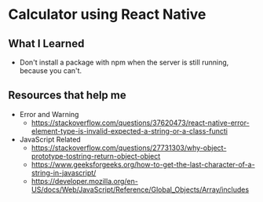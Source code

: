 # Calculator using React Native

## What I Learned

- Don't install a package with npm when the server is still running, because you can't.

## Resources that help me

- Error and Warning
  - https://stackoverflow.com/questions/37620473/react-native-error-element-type-is-invalid-expected-a-string-or-a-class-functi
- JavaScript Related
  - https://stackoverflow.com/questions/27731303/why-object-prototype-tostring-return-object-object
  - https://www.geeksforgeeks.org/how-to-get-the-last-character-of-a-string-in-javascript/
  - https://developer.mozilla.org/en-US/docs/Web/JavaScript/Reference/Global_Objects/Array/includes
